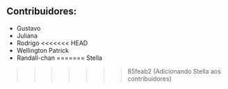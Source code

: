## **Contribuidores:**
- Gustavo
- Juliana
- Rodrigo
<<<<<<< HEAD
- Wellington Patrick
- Randall-chan
=======
Stella
>>>>>>> 85feab2 (Adicionando Stella aos contribuidores)
